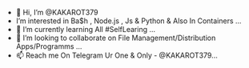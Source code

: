 - 👋 Hi, I’m @KAKAROT379
- I’m interested in Ba$h , Node.js , Js & Python & Also In Containers ...
- 🌱 I’m currently learning All #SelfLearing ...
- 💞️ I’m looking to collaborate on File Management/Distribution Apps/Programms ...
- 📫 Reach me On Telegram Ur One & Only - @KAKAROT379...

<!---
KAKAROT379/KAKAROT379 is a ✨ special ✨ repository because its `README.md` (this file) appears on your GitHub profile.
You can click the Preview link to take a look at your changes.
--->
